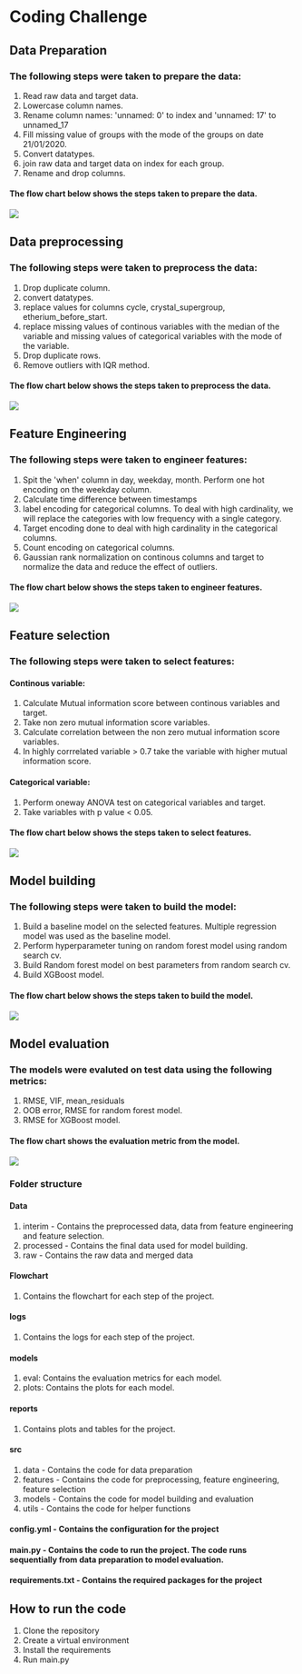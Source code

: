 # Coding Challenge

## Data Preparation

### The following steps were taken to prepare the data:

1. Read raw data and target data.
2. Lowercase column names.
3. Rename column names: 'unnamed: 0' to index and 'unnamed: 17' to unnamed_17
4. Fill missing value of groups with the mode of the groups on date 21/01/2020.
5. Convert datatypes.
6. join raw data and target data on index for each group.
7. Rename and drop columns.

#### The flow chart below shows the steps taken to prepare the data.

![](flowchart/new/dataprep.jpg)

## Data preprocessing

### The following steps were taken to preprocess the data:

1. Drop duplicate column.
2. convert datatypes.
3. replace values for columns cycle, crystal_supergroup, etherium_before_start.
4. replace missing values of continous variables with the median of the variable and missing values of categorical variables with the mode of the variable.
5. Drop duplicate rows.
6. Remove outliers with IQR method.

#### The flow chart below shows the steps taken to preprocess the data.

![](flowchart/new/preprocessing.jpg)

## Feature Engineering

### The following steps were taken to engineer features:

1. Spit the 'when' column in day, weekday, month. Perform one hot encoding on the weekday column.
2. Calculate time difference between timestamps
3. label encoding for categorical columns. To deal with high cardinality, we will replace the categories with low frequency with a single category.
4. Target encoding done to deal with high cardinality in the categorical columns.
5. Count encoding on categorical columns.
6. Gaussian rank normalization on continous columns and target to normalize the data and reduce the effect of outliers.

#### The flow chart below shows the steps taken to engineer features.

![](flowchart/feature%20engineering.jpeg)

## Feature selection

### The following steps were taken to select features:

#### Continous variable:

1. Calculate Mutual information score between continous variables and target.
2. Take non zero mutual information score variables.
3. Calculate correlation between the non zero mutual information score variables.
4. In highly corrrelated variable > 0.7 take the variable with higher mutual information score.

#### Categorical variable:

1. Perform oneway ANOVA test on categorical variables and target.
2. Take variables with p value < 0.05.

#### The flow chart below shows the steps taken to select features.

![](flowchart/features_selection.jpeg)

## Model building

### The following steps were taken to build the model:

1. Build a baseline model on the selected features. Multiple regression model was used as the baseline model.
2. Perform hyperparameter tuning on random forest model using random search cv.
3. Build Random forest model on best parameters from random search cv.
4. Build XGBoost model.

#### The flow chart below shows the steps taken to build the model.

![](flowchart/model%20training.jpeg)

## Model evaluation

### The models were evaluted on test data using the following metrics:

1. RMSE, VIF, mean_residuals
2. OOB error, RMSE for random forest model.
3. RMSE for XGBoost model.

#### The flow chart shows the evaluation metric from the model.

![](flowchart/model%20evaluation.jpeg)

### Folder structure

#### Data

1. interim - Contains the preprocessed data, data from feature engineering and feature selection.
2. processed - Contains the final data used for model building.
3. raw - Contains the raw data and merged data

#### Flowchart

1. Contains the flowchart for each step of the project.

#### logs

1. Contains the logs for each step of the project.

#### models

1. eval: Contains the evaluation metrics for each model.
2. plots: Contains the plots for each model.

#### reports

1. Contains plots and tables for the project.

#### src

1. data - Contains the code for data preparation
2. features - Contains the code for preprocessing, feature engineering, feature selection
3. models - Contains the code for model building and evaluation
4. utils - Contains the code for helper functions

#### config.yml - Contains the configuration for the project

#### main.py - Contains the code to run the project. The code runs sequentially from data preparation to model evaluation.

#### requirements.txt - Contains the required packages for the project

## How to run the code

1. Clone the repository
2. Create a virtual environment
3. Install the requirements
4. Run main.py
